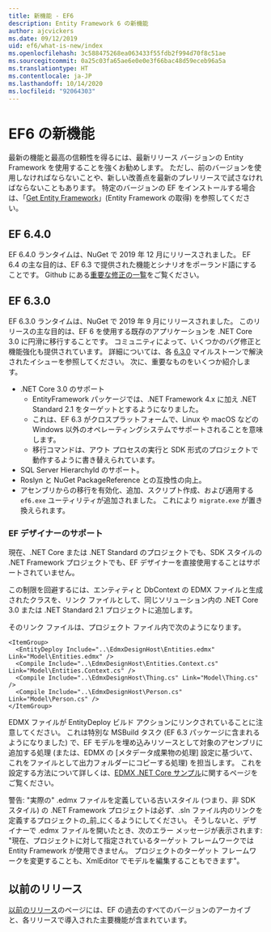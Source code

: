 ```yaml
---
title: 新機能 - EF6
description: Entity Framework 6 の新機能
author: ajcvickers
ms.date: 09/12/2019
uid: ef6/what-is-new/index
ms.openlocfilehash: 3c588475268ea063433f55fdb2f994d70f8c51ae
ms.sourcegitcommit: 0a25c03fa65ae6e0e0e3f66bac48d59eceb96a5a
ms.translationtype: HT
ms.contentlocale: ja-JP
ms.lasthandoff: 10/14/2020
ms.locfileid: "92064303"
---
```

# <a name="whats-new-in-ef6"></a>EF6 の新機能

最新の機能と最高の信頼性を得るには、最新リリース バージョンの Entity Framework を使用することを強くお勧めします。
ただし、前のバージョンを使用しなければならないことや、新しい改善点を最新のプレリリースで試さなければならないこともあります。
特定のバージョンの EF をインストールする場合は、「[Get Entity Framework](xref:ef6/fundamentals/install)」(Entity Framework の取得) を参照してください。

## <a name="ef-640"></a>EF 6.4.0

EF 6.4.0 ランタイムは、NuGet で 2019 年 12 月にリリースされました。 EF 6.4 の主な目的は、EF 6.3 で提供された機能とシナリオをポーランド語にすることです。 Github にある[重要な修正の一覧](https://github.com/dotnet/ef6/milestone/14?closed=1)をご覧ください。

## <a name="ef-630"></a>EF 6.3.0

EF 6.3.0 ランタイムは、NuGet で 2019 年 9 月にリリースされました。 このリリースの主な目的は、EF 6 を使用する既存のアプリケーションを .NET Core 3.0 に円滑に移行することです。 コミュニティによって、いくつかのバグ修正と機能強化も提供されています。 詳細については、各 [6.3.0](https://github.com/aspnet/EntityFramework6/milestones?state=closed) マイルストーンで解決されたイシューを参照してください。 次に、重要なものをいくつか紹介します。

- .NET Core 3.0 のサポート
  - EntityFramework パッケージでは、.NET Framework 4.x に加え .NET Standard 2.1 をターゲットとするようになりました。
  - これは、EF 6.3 がクロスプラットフォームで、Linux や macOS などの Windows 以外のオペレーティングシステムでサポートされることを意味します。
  - 移行コマンドは、アウト プロセスの実行と SDK 形式のプロジェクトで動作するように書き替えられています。
- SQL Server HierarchyId のサポート。
- Roslyn と NuGet PackageReference との互換性の向上。
- アセンブリからの移行を有効化、追加、スクリプト作成、および適用する `ef6.exe` ユーティリティが追加されました。 これにより `migrate.exe` が置き換えられます。

### <a name="ef-designer-support"></a>EF デザイナーのサポート

現在、.NET Core または .NET Standard のプロジェクトでも、SDK スタイルの .NET Framework プロジェクトでも、EF デザイナーを直接使用することはサポートされていません。 

この制限を回避するには、エンティティと DbContext の EDMX ファイルと生成されたクラスを、リンク ファイルとして、同じソリューション内の .NET Core 3.0 または .NET Standard 2.1 プロジェクトに追加します。

そのリンク ファイルは、プロジェクト ファイル内で次のようになります。

``` csproj 
<ItemGroup>
  <EntityDeploy Include="..\EdmxDesignHost\Entities.edmx" Link="Model\Entities.edmx" />
  <Compile Include="..\EdmxDesignHost\Entities.Context.cs" Link="Model\Entities.Context.cs" />
  <Compile Include="..\EdmxDesignHost\Thing.cs" Link="Model\Thing.cs" />
  <Compile Include="..\EdmxDesignHost\Person.cs" Link="Model\Person.cs" />
</ItemGroup>
```

EDMX ファイルが EntityDeploy ビルド アクションにリンクされていることに注意してください。 これは特別な MSBuild タスク (EF 6.3 パッケージに含まれるようになりました) で、EF モデルを埋め込みリソースとして対象のアセンブリに追加する処理 (または、EDMX の [メタデータ成果物の処理] 設定に基づいて、これをファイルとして出力フォルダーにコピーする処理) を担当します。 これを設定する方法について詳しくは、[EDMX .NET Core サンプル](https://aka.ms/EdmxDotNetCoreSample)に関するページをご覧ください。

警告: "実際の" .edmx ファイルを定義している古いスタイル (つまり、非 SDK スタイル) の .NET Framework プロジェクトは必ず、.sln ファイル内のリンクを定義するプロジェクトの_前_にくるようにしてください。 そうしないと、デザイナーで .edmx ファイルを開いたとき、次のエラー メッセージが表示されます: "現在、プロジェクトに対して指定されているターゲット フレームワークでは Entity Framework が使用できません。 プロジェクトのターゲット フレームワークを変更することも、XmlEditor でモデルを編集することもできます"。

## <a name="past-releases"></a>以前のリリース

[以前のリリース](xref:ef6/what-is-new/past-releases)のページには、EF の過去のすべてのバージョンのアーカイブと、各リリースで導入された主要機能が含まれています。
